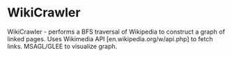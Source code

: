 WikiCrawler
===========
WikiCrawler - performs a BFS traversal of Wikipedia to construct a graph of linked pages. 
Uses Wikimedia API [en.wikipedia.org/w/api.php] to fetch links.
MSAGL/GLEE to visualize graph. 
